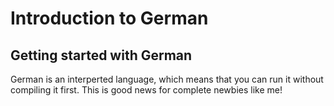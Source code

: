 # Introduction to German

## Getting started with German

German is an interperted language, which means that you can run it
without compiling it first. This is good news for complete newbies like
me!
